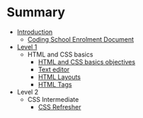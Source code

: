 # Summary

* [Introduction](README.md)
   * [Coding School Enrolment Document](coding_school_enrolment_document.md)
* [Level 1](chapter1.md)
   * HTML and CSS basics
       * [HTML and CSS basics objectives](html_and_css_basics_objectives.md)
       * [Text editor](text_editor.md)
       * [HTML Layouts](html_layouts.md)
       * [HTML Tags](html_tags.md)
* Level 2
   * CSS Intermediate
       * [CSS Refresher](css_refresher.md)

